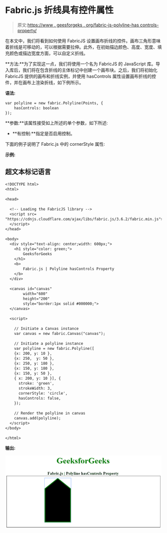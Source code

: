 # Fabric.js 折线具有控件属性

> 原文:[https://www . geesforgeks . org/fabric-js-polyline-has controls-property/](https://www.geeksforgeeks.org/fabric-js-polyline-hascontrols-property/)

在本文中，我们将看到如何使用 FabricJS 设置画布折线的控件。画布三角形意味着折线是可移动的，可以根据需要拉伸。此外，在初始描边颜色、高度、宽度、填充颜色或描边宽度方面，可以自定义折线。

**方法:**为了实现这一点，我们将使用一个名为 FabricJS 的 JavaScript 库。导入库后，我们将在包含折线的主体标记中创建一个画布块。之后，我们将初始化 FabricJS 提供的画布和折线实例，并使用 hasControls 属性设置画布折线的控件，并在画布上渲染折线，如下例所示。

**语法:**

```
var polyline = new fabric.Polyline(Points, {  
    hasControls: boolean
});  
```

**参数:**该属性接受如上所述的单个参数，如下所述:

*   **有控制:**指定是否启用控制。

下面的例子说明了 Fabric.js 中的 cornerStyle 属性:

**示例:**

## 超文本标记语言

```
<!DOCTYPE html> 
<html>

<head> 

  <!-- Loading the FabricJS library -->
  <script src= 
"https://cdnjs.cloudflare.com/ajax/libs/fabric.js/3.6.2/fabric.min.js"> 
  </script> 
</head> 

<body> 
  <div style="text-align: center;width: 600px;"> 
    <h1 style="color: green;"> 
        GeeksforGeeks 
    </h1> 
    <b> 
        Fabric.js | Polyline hasControls Property 
    </b> 
  </div>

  <canvas id="canvas"
        width="600"
        height="200"
        style="border:1px solid #000000;"> 
  </canvas> 

  <script> 

    // Initiate a Canvas instance 
    var canvas = new fabric.Canvas("canvas"); 

    // Initiate a polyline instance 
    var polyline = new fabric.Polyline([ 
    {x: 200, y: 10 }, 
    {x: 250,  y: 50 },
    {x: 250, y: 180 }, 
    {x: 150, y: 180 }, 
    {x: 150, y: 50 },
    { x: 200, y: 10 }], { 
      stroke: 'green',  
      strokeWidth: 3,  
      cornerStyle: 'circle',  
      hasControls: false,
    }); 

    // Render the polyline in canvas 
    canvas.add(polyline); 
  </script> 
</body> 

</html>
```

**输出:**

![](img/2037b25c74ef5131a0d721cd5403724b.png)